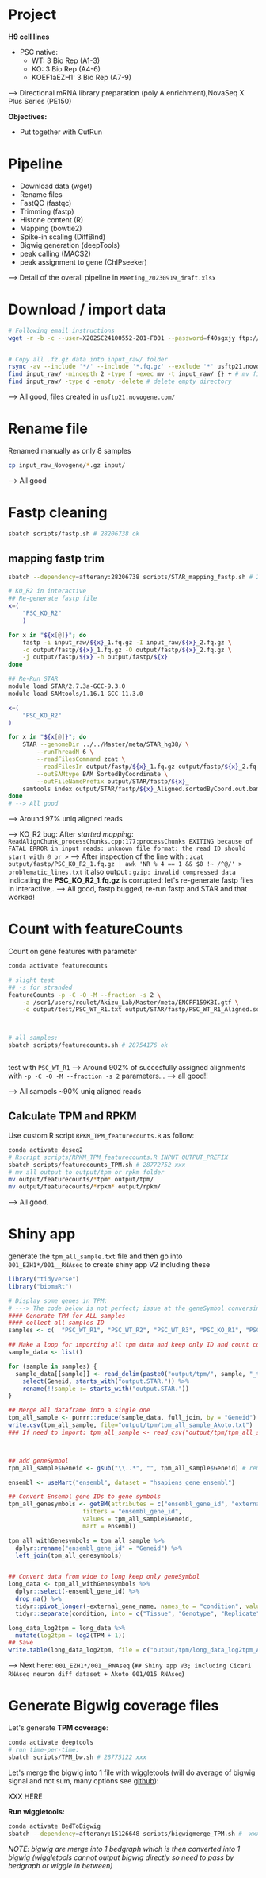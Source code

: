 # Project

**H9 cell lines**
- PSC native:
    - WT: 3 Bio Rep (A1-3)
    - KO: 3 Bio Rep (A4-6)
    - KOEF1aEZH1: 3 Bio Rep (A7-9)


--> Directional mRNA library preparation (poly A enrichment),NovaSeq X Plus Series (PE150)




**Objectives:**
- Put together with CutRun







# Pipeline
- Download data (wget)
- Rename files
- FastQC (fastqc)
- Trimming (fastp)
- Histone content (R)
- Mapping (bowtie2)
- Spike-in scaling (DiffBind)
- Bigwig generation (deepTools)
- peak calling (MACS2)
- peak assignment to gene (ChIPseeker)

--> Detail of the overall pipeline in `Meeting_20230919_draft.xlsx` 

# Download / import data


```bash
# Following email instructions
wget -r -b -c --user=X202SC24100552-Z01-F001 --password=f40sgxjy ftp://usftp21.novogene.com:21/


# Copy all .fz.gz data into input_raw/ folder
rsync -av --include '*/' --include '*.fq.gz' --exclude '*' usftp21.novogene.com/01.RawData/ input_raw/ # copy from usftp21 folder to input_raw
find input_raw/ -mindepth 2 -type f -exec mv -t input_raw/ {} + # mv files from their folder to input_raw/ folder
find input_raw/ -type d -empty -delete # delete empty directory

```

--> All good, files created in `usftp21.novogene.com/`




# Rename file

Renamed manually as only 8 samples



```bash
cp input_raw_Novogene/*.gz input/
```

--> All good 



# Fastp cleaning

```bash
sbatch scripts/fastp.sh # 28206738 ok
```



## mapping fastp trim

```bash
sbatch --dependency=afterany:28206738 scripts/STAR_mapping_fastp.sh # 28206965 ok; except KO_R2 fail.

# KO_R2 in interactive
## Re-generate fastp file
x=(
    "PSC_KO_R2"
    )

for x in "${x[@]}"; do
    fastp -i input_raw/${x}_1.fq.gz -I input_raw/${x}_2.fq.gz \
    -o output/fastp/${x}_1.fq.gz -O output/fastp/${x}_2.fq.gz \
    -j output/fastp/${x} -h output/fastp/${x}
done

## Re-Run STAR
module load STAR/2.7.3a-GCC-9.3.0
module load SAMtools/1.16.1-GCC-11.3.0

x=(
    "PSC_KO_R2"
)

for x in "${x[@]}"; do
	STAR --genomeDir ../../Master/meta/STAR_hg38/ \
		--runThreadN 6 \
		--readFilesCommand zcat \
		--readFilesIn output/fastp/${x}_1.fq.gz output/fastp/${x}_2.fq.gz \
		--outSAMtype BAM SortedByCoordinate \
		--outFileNamePrefix output/STAR/fastp/${x}_
    samtools index output/STAR/fastp/${x}_Aligned.sortedByCoord.out.bam
done
# --> All good
```

--> Around 97% uniq aligned reads

--> KO_R2 bug: After *started mapping*: `ReadAlignChunk_processChunks.cpp:177:processChunks EXITING because of FATAL ERROR in input reads: unknown file format: the read ID should start with @ or >` 
  --> After inspection of the line with : `zcat output/fastp/PSC_KO_R2_1.fq.gz | awk 'NR % 4 == 1 && $0 !~ /^@/' > problematic_lines.txt` it also output : `gzip: invalid compressed data` indicating the **PSC_KO_R2_1.fq.gz** is corrupted: let's re-generate fastp files in interactive,.
  --> All good, fastp bugged, re-run fastp and STAR and that worked!



# Count with featureCounts





Count on gene features with parameter
```bash
conda activate featurecounts

# slight test
## -s for stranded
featureCounts -p -C -O -M --fraction -s 2 \
	-a /scr1/users/roulet/Akizu_Lab/Master/meta/ENCFF159KBI.gtf \
	-o output/test/PSC_WT_R1.txt output/STAR/fastp/PSC_WT_R1_Aligned.sortedByCoord.out.bam



# all samples:
sbatch scripts/featurecounts.sh # 28754176 ok 



```
test with `PSC_WT_R1`
--> Around 902% of succesfully assigned alignments with `-p -C -O -M --fraction -s 2` parameters...
--> all good!!

--> All sampels ~90% uniq aligned reads

## Calculate TPM and RPKM


Use custom R script `RPKM_TPM_featurecounts.R` as follow:
```bash
conda activate deseq2
# Rscript scripts/RPKM_TPM_featurecounts.R INPUT OUTPUT_PREFIX
sbatch scripts/featurecounts_TPM.sh # 28772752 xxx
# mv all output to output/tpm or rpkm folder
mv output/featurecounts/*tpm* output/tpm/
mv output/featurecounts/*rpkm* output/rpkm/
```

--> All good. 


# Shiny app


generate the `tpm_all_sample.txt` file and then go into `001_EZH1*/001__RNAseq` to create shiny app V2 including these

```R
library("tidyverse")
library("biomaRt")

# Display some genes in TPM: 
# ---> The code below is not perfect; issue at the geneSymbol conversin; to troubleshoot later; but it work
#### Generate TPM for ALL samples
#### collect all samples ID
samples <- c(  "PSC_WT_R1", "PSC_WT_R2", "PSC_WT_R3", "PSC_KO_R1", "PSC_KO_R2", "PSC_KO_R3", "PSC_KOEF1aEZH1_R1", "PSC_KOEF1aEZH1_R2",  "PSC_KOEF1aEZH1_R3")

## Make a loop for importing all tpm data and keep only ID and count column
sample_data <- list()

for (sample in samples) {
  sample_data[[sample]] <- read_delim(paste0("output/tpm/", sample, "_tpm.txt"), delim = "\t", escape_double = FALSE, trim_ws = TRUE) %>%
    select(Geneid, starts_with("output.STAR.")) %>%
    rename(!!sample := starts_with("output.STAR."))
}

## Merge all dataframe into a single one
tpm_all_sample <- purrr::reduce(sample_data, full_join, by = "Geneid")
write.csv(tpm_all_sample, file="output/tpm/tpm_all_sample_Akoto.txt")
### If need to import: tpm_all_sample <- read_csv("output/tpm/tpm_all_sample_Akoto.txt") %>% dplyr::select(-"...1") #To import



## add geneSymbol
tpm_all_sample$Geneid <- gsub("\\..*", "", tpm_all_sample$Geneid) # remove Ensembl gene id version

ensembl <- useMart("ensembl", dataset = "hsapiens_gene_ensembl")

## Convert Ensembl gene IDs to gene symbols
tpm_all_genesymbols <- getBM(attributes = c("ensembl_gene_id", "external_gene_name"),
                     filters = "ensembl_gene_id",
                     values = tpm_all_sample$Geneid,
                     mart = ensembl)

tpm_all_withGenesymbols = tpm_all_sample %>% 
  dplyr::rename("ensembl_gene_id" = "Geneid") %>%
  left_join(tpm_all_genesymbols)


## Convert data from wide to long keep only geneSymbol
long_data <- tpm_all_withGenesymbols %>% 
  dplyr::select(-ensembl_gene_id) %>%
  drop_na() %>%
  tidyr::pivot_longer(-external_gene_name, names_to = "condition", values_to = "TPM") %>% 
  tidyr::separate(condition, into = c("Tissue", "Genotype", "Replicate"), sep = "_")

long_data_log2tpm = long_data %>%
  mutate(log2tpm = log2(TPM + 1))
## Save
write.table(long_data_log2tpm, file = c("output/tpm/long_data_log2tpm_Akoto.txt"), sep = "\t", quote = FALSE, row.names = FALSE)


```


--> Next here: `001_EZH1*/001__RNAseq` (`## Shiny app V3; including Ciceri RNAseq neuron diff dataset + Akoto 001/015 RNAseq`)


# Generate Bigwig coverage files

Let's generate **TPM coverage**:

```bash
conda activate deeptools
# run time-per-time:
sbatch scripts/TPM_bw.sh # 28775122 xxx
```


Let's merge the bigwig into 1 file with wiggletools (will do average of bigwig signal and not sum, many options see [github](https://github.com/Ensembl/WiggleTools)):


XXX HERE

**Run wiggletools:**
```bash
conda activate BedToBigwig
sbatch --dependency=afterany:15126648 scripts/bigwigmerge_TPM.sh #  xxx
```
*NOTE: bigwig are merge into 1 bedgraph which is then converted into 1 bigwig (wiggletools cannot output bigwig directly so need to pass by bedgraph or wiggle in between)*





